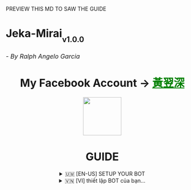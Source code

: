 PREVIEW THIS MD TO SAW THE GUIDE

<h1>Jeka-Mirai<sub><sub>v1.0.0</sub><sub><sub><h6>- By Ralph Angelo Garcia</h6></sub></sub></sub>

<div align="center">
  My Facebook Account ->
  <a href="https://www.facebook.com/ShunnyTheFemboy" style="color: green;">黃翌深</a></h3></div>

> 
<p align="center">
    <img align="center" src="https://postimg.cc/TLDjwxX1" width="100"/>
<h1 align="center"> GUIDE </h1>
   
   <details>
   <summary align="center"> 🇺🇲 [EN-US] SETUP YOUR BOT </summary>

> <h6 align='center'>Here's an example on how to setup your Facebook Messenger Bot:<br></h6>
1. search in kiwi browser ***`c3c fbstate`*** after searching it click and download.
2. Open your fb acc in your kiwi browser and upload the c3c fbstate u downloaded on the extension
3. Go to facebook.com and click the c3c extension then copy your fbstate
4. Go to your repository and click the files then paste your fbstate in ***`jekastate.json`***
5. After pasting the fbstate go to ***`config.json`*** to setup your BOT INFO
6. If you're done already with config.json, initiate it by clicking on ***`Run`***.
7. Be patient and wait until something appears that ask you to log in using your ***Facebook Bot Account***.
8. After logging in, you can now enjoy and have fun! 😊
```bash
"BOTNAME": "BOT_NAME",
"PREFIX": "/",
"ADMINBOT": [
    "PASTE_YOUR_UID_HERE"

```
###### Chat with Me (https://www.facebook.com/6ixAxie)

If you encounter any issues or difficulties, don't hesitate to reach out and ask for assistance here. I'm here to help you with any problems you may face
 
 *Note: There is a risk of your account being banned after a certain period, so please ensure proper account management 
</details>

<details>
 <summary align="center">  🇻🇳 [VI] thiết lập BOT của bạn... </summary>

 > <h6 align='center'>Dưới đây là ví dụ về cách thiết lập Bot Facebook Messenger của bạn:
<br></h6>
1. tìm kiếm trong trình duyệt kiwi ***`c3c fbstate`*** sau khi tìm kiếm, nhấp và tải xuống.
2. Mở acc fb của bạn trong trình duyệt kiwi của bạn và tải lên fbstate c3c mà bạn đã tải xuống trên tiện ích mở rộng
3. Truy cập facebook.com và nhấp vào tiện ích mở rộng c3c sau đó sao chép fbstate của bạn
4. Đi tới kho lưu trữ của bạn và nhấp vào tệp, sau đó dán fbstate của bạn vào ***`jekastate.json`***
5. Sau khi dán fbstate vào ***`config.json`*** để thiết lập THÔNG TIN BOT của bạn
6. Nếu bạn đã hoàn thành config.json, hãy khởi động nó bằng cách nhấp vào ***`Run`***.
7. Hãy kiên nhẫn và đợi cho đến khi thông báo yêu cầu bạn đăng nhập bằng ***Tài khoản Bot Facebook*** của bạn xuất hiện.
8. Sau khi đăng nhập, bây giờ bạn có thể thưởng thức và
```bash
"BOTNAME": "BOT_NAME",
"PREFIX": "/",
"ADMINBOT": [
     "PASTE_YOUR_UID_HERE"

```
##### tài khoản facebook của tôi (https://www.facebook.com/6ixAxie)

Nếu gặp bất kỳ vấn đề hay khó khăn nào, đừng ngần ngại liên hệ và yêu cầu hỗ trợ tại đây. Tôi ở đây để giúp bạn giải quyết mọi vấn đề bạn có thể gặp phải *Lưu ý: Có nguy cơ tài khoản của bạn bị cấm sau một thời gian nhất định, vì vậy hãy đảm bảo quản lý tài khoản của mình một cách phù hợp
</details>
